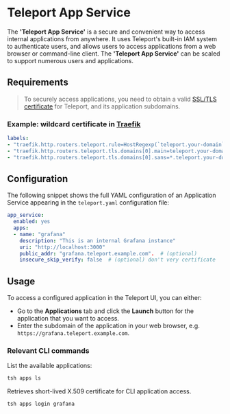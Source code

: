 # Teleport App Service

The **'Teleport App Service'** is a secure and convenient way to access internal applications from anywhere. It uses Teleport's built-in IAM system to authenticate users, and allows users to access applications from a web browser or command-line client. The **'Teleport App Service'** can be scaled to support numerous users and applications.

## Requirements

> To securely access applications, you need to obtain a valid [SSL/TLS certificate](../../misc/ssl-certs.md) for Teleport, and its application subdomains.

### Example: wildcard certificate in [Traefik](../traefik/traefik.md)

```yaml
labels:
- "traefik.http.routers.teleport.rule=HostRegexp(`teleport.your-domain`, `{subhost:[a-z]+}.teleport.your-domain`)"
- "traefik.http.routers.teleport.tls.domains[0].main=teleport.your-domain"
- "traefik.http.routers.teleport.tls.domains[0].sans=*.teleport.your-domain"
```

## Configuration

The following snippet shows the full YAML configuration of an Application Service appearing in the `teleport.yaml` configuration file:

```yaml
app_service:
  enabled: yes
  apps:
  - name: "grafana"
    description: "This is an internal Grafana instance"
    uri: "http://localhost:3000"
    public_addr: "grafana.teleport.example.com".  # (optional)
    insecure_skip_verify: false  # (optional) don't very certificate
```

## Usage

To access a configured application in the Teleport UI, you can either:

- Go to the **Applications** tab and click the **Launch** button for the application that you want to access.
- Enter the subdomain of the application in your web browser, e.g. `https://grafana.teleport.example.com`.

### Relevant CLI commands

List the available applications:

```sh
tsh apps ls
```

Retrieves short-lived X.509 certificate for CLI application access.

```sh
tsh apps login grafana
```
